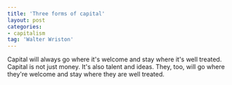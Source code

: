 ```yaml
---
title: 'Three forms of capital'
layout: post
categories:
- capitalism
tag: 'Walter Wriston'
---
```


Capital will always go where it's welcome and stay where it's well treated. Capital is not just money. It's also talent and ideas. They, too, will go where they're welcome and stay where they are well treated.